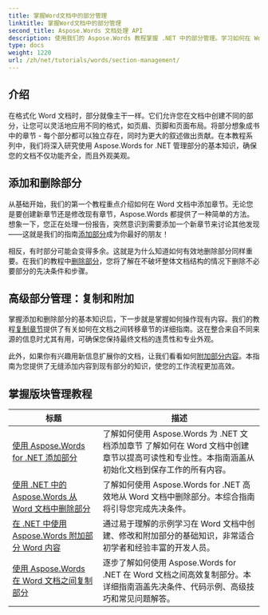 ```yaml
---
title: 掌握Word文档中的部分管理
linktitle: 掌握Word文档中的部分管理
second_title: Aspose.Words 文档处理 API
description: 使用我们的 Aspose.Words 教程掌握 .NET 中的部分管理。学习如何在 Word 文档中无缝添加、删除、复制和附加部分。
type: docs
weight: 1220
url: /zh/net/tutorials/words/section-management/
---
```

## 介绍

在格式化 Word 文档时，部分就像主干一样。它们允许您在文档中创建不同的部分，让您可以灵活地应用不同的格式，如页眉、页脚和页面布局。将部分想象成书中的章节 - 每个部分都可以独立存在，同时为更大的叙述做出贡献。在本教程系列中，我们将深入研究使用 Aspose.Words for .NET 管理部分的基本知识，确保您的文档不仅功能齐全，而且外观美观。

## 添加和删除部分

从基础开始，我们的第一个教程重点介绍如何在 Word 文档中添加章节。无论您是要创建新章节还是修改现有章节，Aspose.Words 都提供了一种简单的方法。想象一下，您正在处理一份报告，突然意识到需要添加一个新章节来讨论其他发现——这就是我们的指南[添加部分](./adding-sections/)成为你最好的朋友！ 

相反，有时部分可能会变得多余。这就是为什么知道如何有效地删除部分同样重要。在我们的教程中[删除部分](./delete-sections-word-document/)，您将了解在不破坏整体文档结构的情况下删除不必要部分的先决条件和步骤。 

## 高级部分管理：复制和附加

掌握添加和删除部分的基本知识后，下一步就是掌握如何操作现有内容。我们的教程[复制章节](./copy-sections-word-documents/)提供了有关如何在文档之间转移章节的详细指南。这在整合来自不同来源的信息时尤其有用，可确保您保持最终文档的连贯性和专业外观。 

此外，如果你有兴趣用新信息扩展你的文档，让我们看看如何[附加部分内容](./append-section-word-content/)。本指南为您提供了无缝添加内容到现有部分的知识，使您的工作流程更加高效。

 ## 掌握版块管理教程
| 标题 | 描述 |
| --- | --- |
| [使用 Aspose.Words for .NET 添加部分](./adding-sections/) | 了解如何使用 Aspose.Words 为 .NET 文档添加章节 了解如何在 Word 文档中创建章节以提高可读性和专业性。本指南涵盖从初始化文档到保存工作的所有内容。 |
| [使用 .NET 中的 Aspose.Words 从 Word 文档中删除部分](./delete-sections-word-document/) | 了解如何使用 Aspose.Words for .NET 高效地从 Word 文档中删除部分。本综合指南将引导您完成先决条件。 |
| [在 .NET 中使用 Aspose.Words 附加部分 Word 内容](./append-section-word-content/) | 通过易于理解的示例学习在 Word 文档中创建、修改和附加部分的基础知识，非常适合初学者和经验丰富的开发人员。 |
| [使用 Aspose.Words 在 Word 文档之间复制部分](./copy-sections-word-documents/) | 逐步了解如何使用 Aspose.Words for .NET 在 Word 文档之间高效复制部分。本详细指南涵盖先决条件、代码示例、高级技巧和常见问题解答。 |